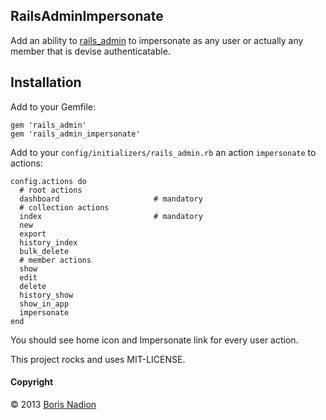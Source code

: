 ## RailsAdminImpersonate

Add an ability to [rails_admin](https://github.com/sferik/rails_admin) to impersonate as any user or actually any member
that is devise authenticatable.

## Installation

Add to your Gemfile:

    gem 'rails_admin'
    gem 'rails_admin_impersonate'

Add to your `config/initializers/rails_admin.rb` an action `impersonate` to actions:

    config.actions do
      # root actions
      dashboard                     # mandatory
      # collection actions
      index                         # mandatory
      new
      export
      history_index
      bulk_delete
      # member actions
      show
      edit
      delete
      history_show
      show_in_app
      impersonate
    end

You should see home icon and Impersonate link for every user action.

This project rocks and uses MIT-LICENSE.

#### Copyright

&copy; 2013 [Boris Nadion](mailto:boris@astrails.com)